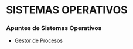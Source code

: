 # SISTEMAS OPERATIVOS
### Apuntes de Sistemas Operativos

- [Gestor de Procesos](./procesos/01_introduccion.md)
<br>
